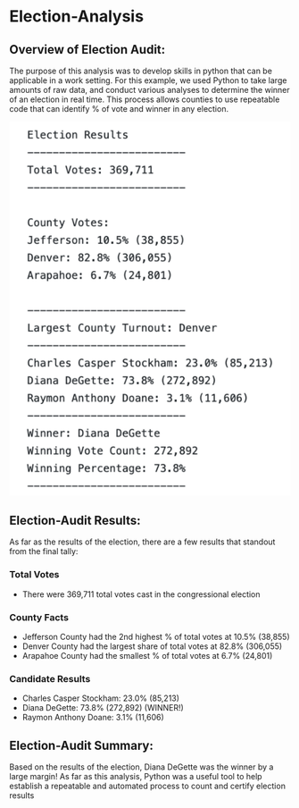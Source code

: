 # Election-Analysis
## Overview of Election Audit:
The purpose of this analysis was to develop skills in python that can be applicable in a work setting. For this example, we used Python to take large amounts of raw data, and conduct various analyses to determine the winner of an election in real time. This process allows counties to use repeatable code that can identify % of vote and winner in any election.

![Election Results](Resources/election_results.png)

## Election-Audit Results: 
As far as the results of the election, there are a few results that standout from the final tally:

### Total Votes
- There were 369,711 total votes cast in the congressional election
### County Facts
- Jefferson County had the 2nd highest % of total votes at 10.5% (38,855)
- Denver County had the largest share of total votes at 82.8% (306,055) 
- Arapahoe County had the smallest % of total votes at 6.7% (24,801)

### Candidate Results 
- Charles Casper Stockham: 23.0% (85,213)
- Diana DeGette: 73.8% (272,892) (WINNER!)
- Raymon Anthony Doane: 3.1% (11,606)

## Election-Audit Summary: 
Based on the results of the election, Diana DeGette was the winner by a large margin! As far as this analysis, Python was a useful tool to help establish a repeatable and automated process to count and certify election results

